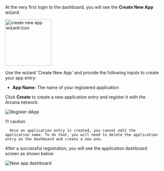At the very first login to the dashboard, you will see the **Create New App** wizard. 

<img src="/img/icons/dashboard_newappwizard.png" alt="create new app wizard icon" width="150px"></img>

Use the wizard 'Create New App' and provide the following inputs to create your app entry:

* **App Name:** The name of your registered application

<!--
* **Region:** The physical location where the application's configuration data will be stored.
-->

Click **Create** to create a new application entry and register it with the Arcana network.

![Register dApp](/img/dashboard_create_newapp_screen.png)

!!! caution

      Once an application entry is created, you cannot edit the application name. To do that, you will need to delete the application entry on the dashboard and create a new one.

After a successful registration, you will see the application dashboard screen as shown below:

![New app dashboard](/img/an_db_new_app_screen.png)